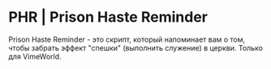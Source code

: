 # PHR | Prison Haste Reminder

Prison Haste Reminder - это скрипт, который напоминает вам о том, чтобы забрать эффект "спешки" (выполнить служение) в церкви. Только для VimeWorld.
